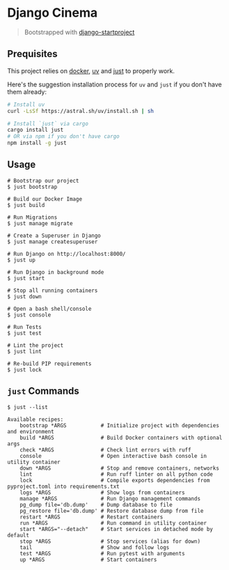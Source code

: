# Django Cinema

> Bootstrapped with [django-startproject](https://github.com/jefftriplett/django-startproject)

## Prequisites
This project relies on [docker][docker], [uv]() and [just]() to properly work.

Here's the suggestion installation process for `uv` and `just` if you don't have them already:

```bash
# Install uv
curl -LsSf https://astral.sh/uv/install.sh | sh

# Install `just` via cargo
cargo install just
# OR via npm if you don't have cargo
npm install -g just
```



## Usage

```shell
# Bootstrap our project
$ just bootstrap

# Build our Docker Image
$ just build

# Run Migrations
$ just manage migrate

# Create a Superuser in Django
$ just manage createsuperuser

# Run Django on http://localhost:8000/
$ just up

# Run Django in background mode
$ just start

# Stop all running containers
$ just down

# Open a bash shell/console
$ just console

# Run Tests
$ just test

# Lint the project
$ just lint

# Re-build PIP requirements
$ just lock
```

## `just` Commands

```shell
$ just --list

Available recipes:
    bootstrap *ARGS           # Initialize project with dependencies and environment
    build *ARGS               # Build Docker containers with optional args
    check *ARGS               # Check lint errors with ruff
    console                   # Open interactive bash console in utility container
    down *ARGS                # Stop and remove containers, networks
    lint                      # Run ruff linter on all python code
    lock                      # Compile exports dependencies from pyproject.toml into requirements.txt
    logs *ARGS                # Show logs from containers
    manage *ARGS              # Run Django management commands
    pg_dump file='db.dump'    # Dump database to file
    pg_restore file='db.dump' # Restore database dump from file
    restart *ARGS             # Restart containers
    run *ARGS                 # Run command in utility container
    start *ARGS="--detach"    # Start services in detached mode by default
    stop *ARGS                # Stop services (alias for down)
    tail                      # Show and follow logs
    test *ARGS                # Run pytest with arguments
    up *ARGS                  # Start containers
```

[docker]: https://www.docker.com/